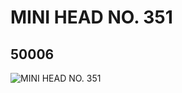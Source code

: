 # MINI HEAD NO. 351
## 50006
![MINI HEAD NO. 351](https://lc-www-live-s.legocdn.com/media/bricks/5/2/4225878.jpg)